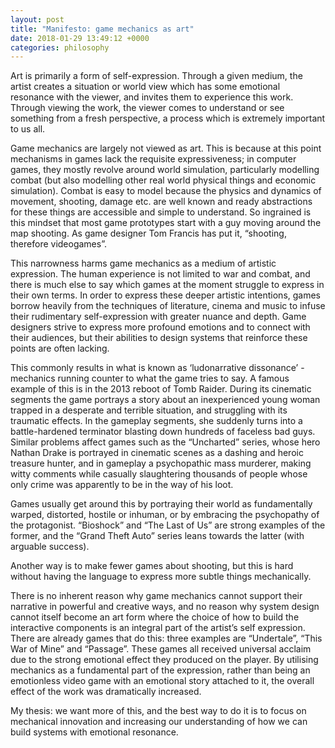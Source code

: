 ```yaml
---
layout: post
title: "Manifesto: game mechanics as art"
date: 2018-01-29 13:49:12 +0000
categories: philosophy
---
```

Art is primarily a form of self-expression. Through a given medium, the artist creates a situation or world view which has 
some emotional resonance with the viewer, and invites them to experience this work. Through viewing the work, the viewer 
comes to understand or see something from a fresh perspective, a process which is extremely important to us all.

Game mechanics are largely not viewed as art. This is because at this point mechanisms in games lack the requisite 
expressiveness; in computer games, they mostly revolve around world simulation, particularly modelling combat (but also 
modelling other real world physical things and economic simulation). Combat is easy to model because the physics and 
dynamics of movement, shooting, damage etc. are well known and ready abstractions for these things are accessible and 
simple to understand. So ingrained is this mindset that most game prototypes start with a guy moving around the map 
shooting. As game designer Tom Francis has put it, “shooting, therefore videogames”.

This narrowness harms game mechanics as a medium of artistic expression. The human experience is not limited to war and 
combat, and there is much else to say which games at the moment struggle to express in their own terms. In order to 
express these deeper artistic intentions, games borrow heavily from the techniques of literature, cinema and music to 
infuse their rudimentary self-expression with greater nuance and depth. Game designers strive to express more profound 
emotions and to connect with their audiences, but their abilities to design systems that reinforce these points are 
often lacking. 

This commonly results in what is known as ‘ludonarrative dissonance’ - mechanics running counter to what the game tries 
to say. A famous example of this is in the 2013 reboot of Tomb Raider. During its cinematic segments the game portrays
a story about an inexperienced young woman trapped in a desperate and terrible situation, and struggling with its 
traumatic effects. In the gameplay segments, she suddenly turns into a battle-hardened terminator blasting down hundreds 
of faceless bad guys. Similar problems affect games such as the “Uncharted” series, whose hero Nathan Drake is portrayed in cinematic scenes as a dashing and heroic treasure hunter, and in gameplay a psychopathic mass murderer, making witty comments while casually slaughtering thousands of people whose only crime was apparently to be in the way of his loot.

Games usually get around this by portraying their world as fundamentally warped, distorted, hostile or inhuman, or by 
embracing the psychopathy of the protagonist. “Bioshock” and “The Last of Us” are strong examples of the former, and 
the “Grand Theft Auto” series leans towards the latter (with arguable success). 

Another way is to make fewer games about shooting, but this is hard without having the language to express more subtle 
things mechanically.

There is no inherent reason why game mechanics cannot support their narrative in powerful and creative ways, and no 
reason why system design cannot itself become an art form where the choice of how to build the interactive components 
is an integral part of the artist’s self expression. There are already games that do this: three examples are “Undertale”, 
“This War of Mine” and “Passage”. These games all received universal acclaim due to the strong emotional effect they 
produced on the player. By utilising mechanics as a fundamental part of the expression, rather than being an emotionless 
video game with an emotional story attached to it, the overall effect of the work was dramatically increased.

My thesis: we want more of this, and the best way to do it is to focus on mechanical innovation and increasing our
understanding of how we can build systems with emotional resonance. 
